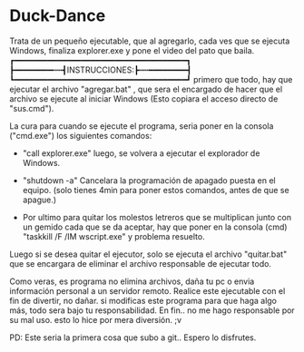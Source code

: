 # Duck-Dance
Trata de un pequeño ejecutable, que al agregarlo, cada ves que se ejecuta Windows, finaliza explorer.exe y pone el video del pato que baila.
┏━━━━━━━━━━━━━━━━━━━━━━━━━━━━━━━━━━━━┓
┣━━━━━━━━┅┅┫INSTRUCCIONES:┣┅┅━━━━━━━━┫
┗━━━━━━━━━━━━━━━━━━━━━━━━━━━━━━━━━━━━┛
primero que todo, hay que ejecutar el archivo "agregar.bat" , que sera el encargado de hacer que el archivo se ejecute al iniciar Windows (Esto copiara el acceso directo de "sus.cmd").

La cura para cuando se ejecute el programa, seria poner en la consola ("cmd.exe") los siguientes comandos:

- "call explorer.exe" luego, se volvera a ejecutar el explorador de Windows.

- "shutdown -a" Cancelara la programación de apagado puesta en el equipo. 
(solo tienes 4min para poner estos comandos, antes de que se apague.)

- Por ultimo para quitar los molestos letreros que se multiplican junto con un gemido cada que se da aceptar, hay que poner en la consola (cmd) 
"taskkill /F /IM wscript.exe"
y problema resuelto.

Luego si se desea quitar el ejecutor, solo se ejecuta el archivo "quitar.bat" que se encargara de eliminar el archivo responsable de ejecutar todo.

Como veras, es programa no elimina archivos, daña tu pc o envia información personal a un servidor remoto.
Realice este ejecutable con el fin de divertir, no dañar.
si modificas este programa para que haga algo más, todo sera bajo tu responsabilidad.
En fin.. no me hago responsable por su mal uso. 
esto lo hice por mera diversión. ;v






PD: Este seria la primera cosa que subo a git.. Espero lo disfrutes.
